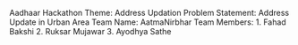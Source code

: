 Aadhaar Hackathon
Theme: Address Updation
Problem Statement: Address Update in Urban Area
Team Name: AatmaNirbhar 
Team Members:
              1. Fahad Bakshi
              2. Ruksar Mujawar
              3. Ayodhya Sathe
